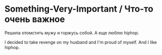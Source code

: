 # Something-Very-Important / Что-то очень важное

Решила отомстить мужу и горжусь собой. А еще люблю hiphop.

I decided to take revenge on my husband and I'm proud of myself. And I like hiphop.
